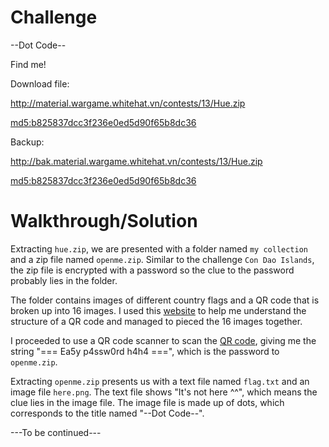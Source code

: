 # Challenge

--Dot Code--

Find me!

Download file:

http://material.wargame.whitehat.vn/contests/13/Hue.zip

<md5:b825837dcc3f236e0ed5d90f65b8dc36>

Backup:

http://bak.material.wargame.whitehat.vn/contests/13/Hue.zip

<md5:b825837dcc3f236e0ed5d90f65b8dc36>

# Walkthrough/Solution

Extracting `hue.zip`, we are presented with a folder named `my collection` and a zip file named `openme.zip`. Similar to the challenge `Con Dao Islands`, the zip file is encrypted with a password so the clue to the password probably lies in the folder. 

The folder contains images of different country flags and a QR code that is broken up into 16 images. I used this [website](http://qrcode.meetheed.com/question14.php) to help me understand the structure of a QR code and managed to pieced the 16 images together.

I proceeded to use a QR code scanner to scan the [QR code](https://github.com/tanhengyeow/ctf-journal/blob/master/whitehat-contest-13/hue-200/img/QR-code-hue.png), giving me the string "=== Ea5y p4ssw0rd h4h4 ===", which is the password to `openme.zip`.

Extracting `openme.zip` presents us with a text file named `flag.txt` and an image file `here.png`. The text file shows "It's not here ^^", which means the clue lies in the image file. The image file is made up of dots, which corresponds to the title named "--Dot Code--".

---To be continued---

